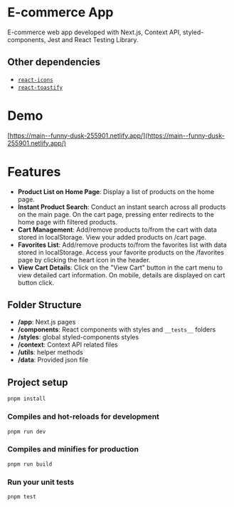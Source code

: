 # E-commerce App

E-commerce web app developed with Next.js, Context API, styled-components, Jest and React Testing Library.

## Other dependencies

- [`react-icons`](https://react-icons.github.io/react-icons/)
- [`react-toastify`](https://fkhadra.github.io/react-toastify/introduction)

# Demo

[https://main--funny-dusk-255901.netlify.app/](https://main--funny-dusk-255901.netlify.app/)

# Features

- **Product List on Home Page**: Display a list of products on the home page.
- **Instant Product Search**: Conduct an instant search across all products on the main page. On the cart page, pressing enter redirects to the home page with filtered products.
- **Cart Management**: Add/remove products to/from the cart with data stored in localStorage. View your added products on /cart page.
- **Favorites List**: Add/remove products to/from the favorites list with data stored in localStorage. Access your favorite products on the /favorites page by clicking the heart icon in the header.
- **View Cart Details**: Click on the "View Cart" button in the cart menu to view detailed cart information. On mobile, details are displayed on cart button click.

## Folder Structure

- **/app**: Next.js pages
- **/components**: React components with styles and `__tests__` folders
- **/styles**: global styled-components styles
- **/context**: Context API related files
- **/utils**: helper methods
- **/data**: Provided json file

## Project setup

```
pnpm install
```

### Compiles and hot-reloads for development

```
pnpm run dev
```

### Compiles and minifies for production

```
pnpm run build
```

### Run your unit tests

```
pnpm test
```
